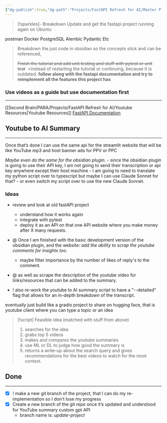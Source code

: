 ```yaml
---
{"dg-publish":true,"dg-path":"Projects/FastAPI Refresh for AI/Master Plan.md","permalink":"/projects/fast-api-refresh-for-ai/master-plan/","noteIcon":"","updated":"2024-08-19T21:56:45.466-07:00"}
---
```




>[!sparkles]- Breakdown
> Update and get the fastapi project running again on Ubuntu
>
 postman
 Docker
 PostgreSQL
 Alembic
 Pydantic
 Etc
>
>Breakdown the just code in obsidian so the concepts stick and can be referenced, 
>
>~~Finish the tutorial and add unit testing and stuff with pytest or unit test~~ 
	>instead of restarting the tutorial or continuing, because it is outdated. **follow along with the fastapi documentation and try to reimplement all the features this project has**
>

### Use videos as a guide but use documentation first
---
[[Second Brain/PARA/Projects/FastAPI Refresh for AI/Youtube Resources\|Youtube Resources]]
[FastAPI Documentation](https://fastapi.tiangolo.com/tutorial/)

## Youtube to AI Summary
---
Once that’s done I can use the same api for the streamlit website that will be like YouTube mp3 and host banner ads for PPV or PPC

*Maybe even do the same for the obsidian plugin.*
	- since the obsidian plugin is going to use their API key, I am not going to send their transcription or api key anywhere except their host machine
	- I am going to need to translate my python script over to typescript but maybe I can use Claude Sonnet for that? 
	- or even switch my script over to use the new Claude Sonnet. 

### Ideas

- review and look at old fastAPI project
	- understand how it works again
	- integrate with pytest
	- deploy it as an API on that one API website where you make money after X many requests.


- @ Once I am finished with the basic development version of the obsidian plugin, and the website:  *add the ability to scrap the youtube comments for insights too.*
    - maybe filter importance by the number of likes of reply's to the comment.

- @ as well as scrape the description of the youtube video for links/resources that can be added to the summary.

- ! also re-work the youtube to AI summary script to have a "--detailed" flag
that allows for an in-depth breakdown of the transcript.

eventually just build like a gradio project to share on hugging face, that is youtube client where you can type a topic or an idea 


>[!script] Feasible idea (matched with stuff from above)
> 1. searches for the idea
> 2. grabs top 5 videos
> 3. makes and compares the youtube summaries
> 4. use ML or DL to judge how good the summary is
> 5. returns a write-up about the search query and gives recommendations for the best videos to watch for the most context.

## Done
---
 
- [x] ! make a new git branch of the project, that I can do my re-implementation so I don't lose my progress
- [x] Create a new branch of the git repo once it’s updated and understood for YouTube summary custom gpt API
	- branch name is: *update-project*
